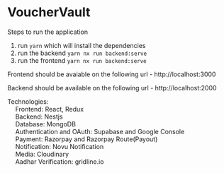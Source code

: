 # VoucherVault

Steps to run the application

1. run `yarn` which will install the dependencies
2. run the backend `yarn nx run backend:serve`
3. run the frontend `yarn nx run backend:serve`

Frontend should be avaiable on the following url - http://localhost:3000

Backend should be available on the following url - http://localhost:2000

Technologies:
</br>&emsp; Frontend: React, Redux </br>
&emsp; Backend: Nestjs </br>
&emsp; Database: MongoDB </br>
&emsp; Authentication and OAuth: Supabase and Google Console </br>
&emsp; Payment: Razorpay and Razorpay Route(Payout) </br>
&emsp; Notification: Novu Notification </br>
&emsp; Media: Cloudinary </br>
&emsp; Aadhar Verification: gridline.io </br>
